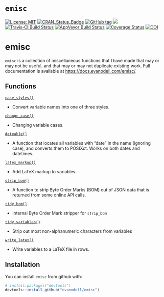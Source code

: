 
<!-- README.md is generated from README.Rmd. Please edit that file -->

# `emisc`

[![License:
MIT](https://img.shields.io/badge/License-MIT-blue.svg)](https://opensource.org/licenses/MIT)
[![CRAN\_Status\_Badge](https://www.r-pkg.org/badges/version/emisc)](https://cran.r-project.org/package=emisc)
[![GitHub
tag](https://img.shields.io/github/tag/evanodell/emisc.svg)](https://github.com/evanodell/emisc)
[![](https://cranlogs.r-pkg.org/badges/grand-total/emisc)](https://dgrtwo.shinyapps.io/cranview/)
[![Travis-CI Build
Status](https://travis-ci.org/evanodell/emisc.svg?branch=master)](https://travis-ci.org/evanodell/emisc)
[![AppVeyor Build
Status](https://ci.appveyor.com/api/projects/status/github/evanodell/emisc?branch=master&svg=true)](https://ci.appveyor.com/project/evanodell/emisc)
[![Coverage
Status](https://img.shields.io/codecov/c/github/evanodell/emisc/master.svg)](https://codecov.io/github/evanodell/emisc?branch=master)
[![DOI](https://zenodo.org/badge/96876145.svg)](https://zenodo.org/badge/latestdoi/96876145)

# emisc

`emisc` is a collection of miscellaneous functions that I have made that
may or may not be useful, and that may or may not duplicate existing
work. Full documentation is available at
<https://docs.evanodell.com/emisc/>.

## Functions

[`case_styles()`](https://docs.evanodell.com/emisc/reference/case_styles.html)
- Convert variable names into one of three
styles.

[`change_case()`](https://docs.evanodell.com/emisc/reference/change_case.html)
- Changing variable cases.

[`dateable()`](https://docs.evanodell.com/emisc/reference/dateable.html)
- A function that locates all variables with “date” in the name
(ignoring case), and converts them to POSIXct. Works on both dates and
datetimes.

[`latex_markup()`](https://docs.evanodell.com/emisc/reference/latex_markup.html)
- Add LaTeX markup to
variables.

[`strip_bom()`](https://docs.evanodell.com/emisc/reference/strip_bom.html)
- A function to strip Byte Order Marks (BOM) out of JSON data that is
returned from some online API calls.

[`tidy_bom()`](https://docs.evanodell.com/emisc/reference/tidy_bom.html)
- Internal Byte Order Mark stripper for
`strip_bom`

[`tidy_variables()`](https://docs.evanodell.com/emisc/reference/tidy_variables.html)
- Strip out most non-alphanumeric characters from
variables

[`write_latex()`](https://docs.evanodell.com/emisc/reference/write_latex.html)
- Write variables to a LaTeX file in rows.

## Installation

You can install `emisc` from github with:

``` r
# install.packages("devtools")
devtools::install_github("evanodell/emisc")
```
